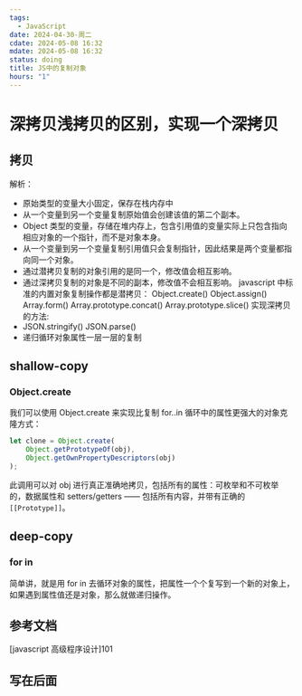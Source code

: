 ```yaml
---
tags:
  - JavaScript
date: 2024-04-30-周二
cdate: 2024-05-08 16:32
mdate: 2024-05-08 16:32
status: doing
title: JS中的复制对象
hours: "1"
---
```


# 深拷贝浅拷贝的区别，实现一个深拷贝

## 拷贝

解析：

- 原始类型的变量大小固定，保存在栈内存中
- 从一个变量到另一个变量复制原始值会创建该值的第二个副本。
- Object 类型的变量，存储在堆内存上，包含引用值的变量实际上只包含指向相应对象的一个指针，而不是对象本身。
- 从一个变量到另一个变量复制引用值只会复制指针，因此结果是两个变量都指向同一个对象。
- 通过潜拷贝复制的对象引用的是同一个，修改值会相互影响。
- 通过深拷贝复制的对象是不同的副本，修改值不会相互影响。
    javascript 中标准的内置对象复制操作都是潜拷贝：
    Object.create() Object.assign()
    Array.form() Array.prototype.concat() Array.prototype.slice()
    实现深拷贝的方法:
- JSON.stringify() JSON.parse()
- 递归循环对象属性一层一层的复制

## shallow-copy

### Object.create

我们可以使用 Object.create 来实现比复制 for..in 循环中的属性更强大的对象克隆方式：

```js
let clone = Object.create(
	Object.getPrototypeOf(obj),
	Object.getOwnPropertyDescriptors(obj)
);
```

此调用可以对 obj 进行真正准确地拷贝，包括所有的属性：可枚举和不可枚举的，数据属性和 setters/getters —— 包括所有内容，并带有正确的 `[[Prototype]]`。

## deep-copy

### for in

简单讲，就是用 for in 去循环对象的属性，把属性一个个复写到一个新的对象上，如果遇到属性值还是对象，那么就做递归操作。

## 参考文档

[javascript 高级程序设计]101

## 写在后面

